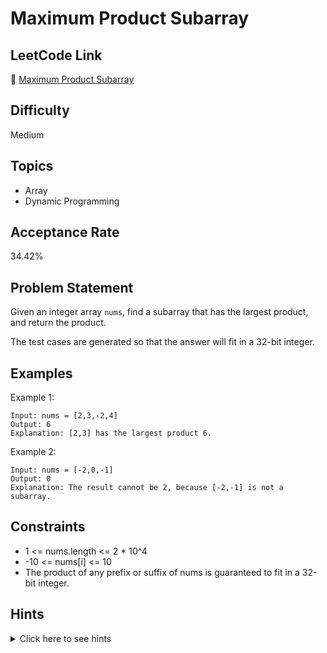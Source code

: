 # Maximum Product Subarray

## LeetCode Link
🔗 [Maximum Product Subarray](https://leetcode.com/problems/maximum-product-subarray)

## Difficulty
Medium

## Topics
- Array
- Dynamic Programming

## Acceptance Rate
34.42%

## Problem Statement
Given an integer array `nums`, find a subarray that has the largest product, and return the product.

The test cases are generated so that the answer will fit in a 32-bit integer.

## Examples
Example 1:
```
Input: nums = [2,3,-2,4]
Output: 6
Explanation: [2,3] has the largest product 6.
```

Example 2:
```
Input: nums = [-2,0,-1]
Output: 0
Explanation: The result cannot be 2, because [-2,-1] is not a subarray.
```

## Constraints
- 1 <= nums.length <= 2 * 10^4
- -10 <= nums[i] <= 10
- The product of any prefix or suffix of nums is guaranteed to fit in a 32-bit integer.

## Hints
<details>
<summary>Click here to see hints</summary>

1. Keep track of both maximum and minimum products at each position.
2. Why minimum? Because multiplying a negative number with a negative minimum can give a large positive number.
3. Reset when encountering zero.

</details>
